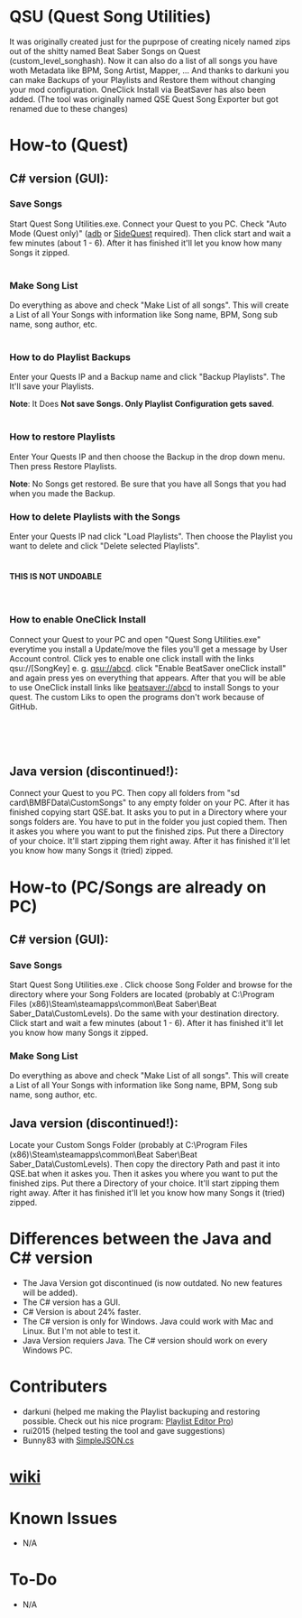 # QSU (Quest Song Utilities)
It was originally created just for the puprpose of creating nicely named zips out of the shitty named Beat Saber Songs on Quest (custom_level_songhash). Now it can also do a list of all songs you have woth Metadata like BPM, Song Artist, Mapper, ... And thanks to darkuni you can make Backups of your Playlists and Restore them without changing your mod configuration. OneClick Install via BeatSaver has also been added. (The tool was originally named QSE Quest Song Exporter but got renamed due to these changes)

# How-to (Quest)
## C# version (GUI):
### Save Songs
Start Quest Song Utilities.exe. Connect your Quest to you PC. Check "Auto Mode (Quest only)" ([adb](https://developer.android.com/studio/releases/platform-tools) or [SideQuest](https://sidequestvr.com/setup-howto) required). Then click start and wait a few minutes (about 1 - 6). After it has finished it'll let you know how many Songs it zipped.
<br/>
<br/>
### Make Song List
Do everything as above and check "Make List of all songs". This will create a List of all Your Songs with information like Song name, BPM, Song sub name, song author, etc.
<br/>
<br/>
### How to do Playlist Backups
Enter your Quests IP and a Backup name and click "Backup Playlists". The It'll save your Playlists.

**Note**: It Does **Not save Songs. Only Playlist Configuration gets saved**.<br/><br/>
### How to restore Playlists
Enter Your Quests IP and then choose the Backup in the drop down menu. Then press Restore Playlists. 

**Note**: No Songs get restored. Be sure that you have all Songs that you had when you made the Backup.
### How to delete Playlists with the Songs
Enter your Quests IP nad click "Load Playlists". Then choose the Playlist you want to delete and click "Delete selected Playlists". 
</br></br>
#### **THIS IS NOT UNDOABLE**
</br>

### How to enable OneClick Install
Connect your Quest to your PC and open "Quest Song Utilities.exe" everytime you install a Update/move the files you'll get a message by User Account control. Click yes to enable one click install with the links qsu://[SongKey] e. g. [qsu://abcd](qsu://abcd). click "Enable BeatSaver oneClick install" and again press yes on everything that appears. After that you will be able to use OneClick install links like [beatsaver://abcd](beatsaver://abcd) to install Songs to your quest. The custom Liks to open the programs don't work because of GitHub.

<br/>
<br/>
<br/>

## Java version (discontinued!): 

Connect your Quest to you PC. Then copy all folders from "sd card\BMBFData\CustomSongs" to any empty folder on your PC. After it has finished copying start QSE.bat. It asks you to put in a Directory where your songs folders are. You have to put in the folder you just copied them. Then it askes you where you want to put the finished zips. Put there a Directory of your choice. It'll start zipping them right away. After it has finished it'll let you know how many Songs it (tried) zipped.

# How-to (PC/Songs are already on PC)
## C# version (GUI):
### Save Songs
Start Quest Song Utilities.exe . Click choose Song Folder and browse for the directory where your Song Folders are located (probably at C:\Program Files (x86)\Steam\steamapps\common\Beat Saber\Beat Saber_Data\CustomLevels). Do the same with your destination directory. Click start and wait a few minutes (about 1 - 6). After it has finished it'll let you know how many Songs it zipped.
### Make Song List
Do everything as above and check "Make List of all songs". This will create a List of all Your Songs with information like Song name, BPM, Song sub name, song author, etc.

## Java version (discontinued!):

Locate your Custom Songs Folder (probably at C:\Program Files (x86)\Steam\steamapps\common\Beat Saber\Beat Saber_Data\CustomLevels). Then copy the directory Path and past it into QSE.bat when it askes you. Then it askes you where you want to put the finished zips. Put there a Directory of your choice. It'll start zipping them right away. After it has finished it'll let you know how many Songs it (tried) zipped.

# Differences between the Java and C# version
- The Java Version got discontinued (is now outdated. No new features will be added).
- The C# version has a GUI.
- C# Version is about 24% faster.
- The C# version is only for Windows. Java could work with Mac and Linux. But I'm not able to test it.
- Java Version requiers Java. The C# version should work on every Windows PC.

# Contributers
- darkuni (helped me making the Playlist backuping and restoring possible. Check out his nice program: [Playlist Editor Pro](https://beatsaberquest.com/bmbf/my-tools/playlist-editor-pro/#:~:text=Playlist%20Editor%20Pro%20is%20a,details%20and%20download%20it%20here.))
- rui2015 (helped testing the tool and gave suggestions)
- Bunny83 with [SimpleJSON.cs](https://github.com/Bunny83/SimpleJSON/blob/master/SimpleJSON.cs)

# [wiki](https://github.com/ComputerElite/wiki)

# Known Issues
- N/A

# To-Do
- N/A
